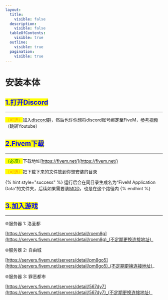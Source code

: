 ```yaml
---
layout:
  title:
    visible: false
  description:
    visible: false
  tableOfContents:
    visible: true
  outline:
    visible: true
  pagination:
    visible: true
---
```


# 安装本体

## <mark style="color:blue;">**1.打开Discord**</mark> <a href="#h1-da-kai-discord" id="h1-da-kai-discord"></a>

***

<mark style="color:orange;">（可选）</mark>加入[discord群](https://discord.gg/zx6HbuuCCk)，然后也许你想将discord账号绑定至FiveM，[参考视频](https://www.youtube.com/watch?v=SWD2q0JKRCc)（跳转Youtube）

## <mark style="color:blue;">**2.Fivem下载**</mark> <a href="#h2fivem-xia-zai" id="h2fivem-xia-zai"></a>

***

<mark style="color:green;">（必须）</mark>下载地址[https://fivem.net/](https://fivem.net/)

<mark style="color:orange;">（可选）</mark>把下载下来的文件放到你想安装的目录

{% hint style="success" %}
运行后会在同目录生成名为“FiveM Application Data”的文件夹，后续如果需要装[MOD](page-2-mod.md#hua-zhi-mod)，也是在这个路径内
{% endhint %}

## <mark style="color:blue;">**3.加入游戏**</mark> <a href="#h4-jia-ru-you-xi" id="h4-jia-ru-you-xi"></a>

***

🌐服务器 1: 洛圣都

[https://servers.fivem.net/servers/detail/roem8g](https://servers.fivem.net/servers/detail/roem8g)_(不定期更换连接地址)_

🌐服务器 2: 自由城

[https://servers.fivem.net/servers/detail/pm8go5](https://servers.fivem.net/servers/detail/pm8go5)_(不定期更换连接地址)_

🌐服务器 3: 罪恶都市

[https://servers.fivem.net/servers/detail/567dy7](https://servers.fivem.net/servers/detail/567dy7)_(不定期更换连接地址)_
